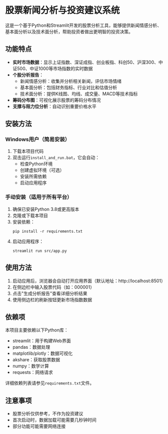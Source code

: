 # 股票新闻分析与投资建议系统

这是一个基于Python和Streamlit开发的股票分析工具，能够提供新闻情感分析、基本面分析以及技术面分析，帮助投资者做出更明智的投资决策。

## 功能特点

- **实时市场数据**：显示上证指数、深证成指、创业板指、科创50、沪深300、中证500、中证1000等市场指数的实时数据
- **个股分析报告**：
  - 新闻情感分析：收集并分析相关新闻，评估市场情绪
  - 基本面分析：包括财务指标、行业对比和估值分析
  - 技术面分析：提供K线图、均线、成交量、MACD等技术指标
- **筹码分布图**：可视化展示股票的筹码分布情况
- **支撑与阻力位分析**：自动识别重要价格水平

## 安装方法

### Windows用户（简易安装）

1. 下载本项目代码
2. 双击运行`install_and_run.bat`，它会自动：
   - 检查Python环境
   - 创建虚拟环境（可选）
   - 安装所需依赖
   - 启动应用程序

### 手动安装（适用于所有平台）

1. 确保已安装Python 3.8或更高版本
2. 克隆或下载本项目
3. 安装依赖：
   ```
   pip install -r requirements.txt
   ```
4. 启动应用程序：
   ```
   streamlit run src/app.py
   ```

## 使用方法

1. 启动应用后，浏览器会自动打开应用界面（默认地址：http://localhost:8501）
2. 在侧边栏中输入股票代码（如：000001）
3. 点击"生成分析报告"查看详细分析结果
4. 使用侧边栏的刷新按钮更新市场指数数据

## 依赖项

本项目主要依赖以下Python库：
- streamlit：用于构建Web界面
- pandas：数据处理
- matplotlib/plotly：数据可视化
- akshare：获取股票数据
- numpy：数学计算
- requests：网络请求

详细依赖列表请参见`requirements.txt`文件。

## 注意事项

- 股票分析仅供参考，不作为投资建议
- 首次启动时，数据加载可能需要几秒钟时间
- 部分功能可能需要网络连接